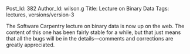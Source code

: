 Post_Id: 382
Author_Id: wilson.g
Title: Lecture on Binary Data
Tags: lectures, versions/version-3

<p>The Software Carpentry lecture on binary data is now up on the web.  The content of this one has been fairly stable for a while, but that just means that all the bugs will be in the details&mdash;comments and corrections are greatly appreciated.</p>
